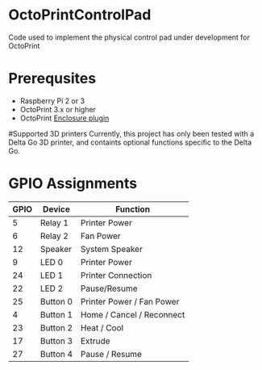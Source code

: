 # OctoPrintControlPad
Code used to implement the physical control pad under development for OctoPrint

# Prerequsites
* Raspberry Pi 2 or 3
* OctoPrint 3.x or higher
* OctoPrint [Enclosure plugin](https://plugins.octoprint.org/plugins/enclosure/)

#Supported 3D printers
Currently, this project has only been tested with a Delta Go 3D printer, and containts optional functions specific to the Delta Go.

# GPIO Assignments
GPIO | Device   | Function
---- | -------- | --------
5    | Relay 1  | Printer Power
6    | Relay 2  | Fan Power
12   | Speaker  | System Speaker
9    | LED 0    | Printer Power
24   | LED 1    | Printer Connection
22   | LED 2    | Pause/Resume
25   | Button 0 | Printer Power / Fan Power
4    | Button 1 | Home / Cancel / Reconnect
23   | Button 2 | Heat / Cool
17   | Button 3 | Extrude
27   | Button 4 | Pause / Resume
